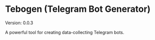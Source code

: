 # Tebogen (Telegram Bot Generator)

Version: 0.0.3

A powerful tool for creating data-collecting Telegram bots.
